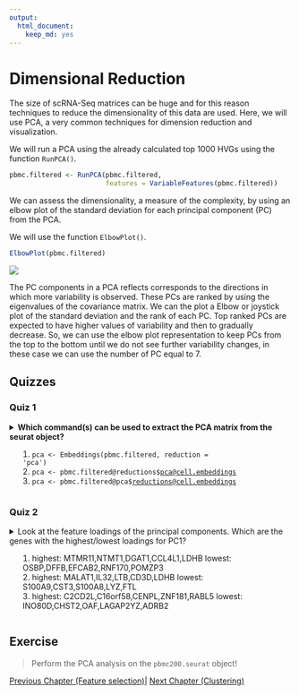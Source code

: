 ```yaml
---
output:
  html_document:
    keep_md: yes
---
```






# Dimensional Reduction



The size of scRNA-Seq matrices can be huge and for this reason techniques to reduce the dimensionality
of this data are used. Here, we will use PCA, a very common techniques for dimension
reduction and visualization.

We will run a PCA using the already calculated top 1000 HVGs using the function `RunPCA()`.


```r
pbmc.filtered <- RunPCA(pbmc.filtered, 
                        features = VariableFeatures(pbmc.filtered))
```

We can assess the dimensionality, a measure of the complexity, by using an
elbow plot of the standard deviation for each principal component (PC)
from the PCA.

We will use the function `ElbowPlot()`.



```r
ElbowPlot(pbmc.filtered)
```

<img src="04-Normalization_and_Dimensional_Reduction_files/figure-html/unnamed-chunk-2-1.png" style="display: block; margin: auto;" />

The PC components in a PCA reflects corresponds to the directions in which
more variability is observed. These PCs are ranked by using the eigenvalues
of the covariance matrix. We can the plot a Elbow or joystick plot of the 
standard deviation and the rank of each PC. Top ranked PCs are expected to 
have higher values of variability and then to gradually decrease. So, we
can use the elbow plot representation to keep PCs from the top to the bottom
until we do not see further variability changes, in these case we can use 
the number of PC equal to 7.


## Quizzes

### Quiz 1

<details>
<summary> <b>Which command(s) can be used to extract the PCA matrix from the seurat object?</b>
<br>

1. <code>pca <- Embeddings(pbmc.filtered, reduction = 'pca')</code>
2. <code>pca <- pbmc.filtered@reductions$pca@cell.embeddings</code>
3. <code>pca <- pbmc.filtered@pca$reductions@cell.embeddings</code>
</summary>
TIP: Use str(pbmc.filtered) to explore the slots present in the seurat object. Two options
are correct.
</details>

### Quiz 2

<details>
<summary>
Look at the feature loadings of the principal components. Which are the genes with the highest/lowest loadings for PC1?

1. highest: MTMR11,NTMT1,DGAT1,CCL4L1,LDHB lowest: OSBP,DFFB,EFCAB2,RNF170,POMZP3 
2. highest: MALAT1,IL32,LTB,CD3D,LDHB lowest: S100A9,CST3,S100A8,LYZ,FTL 
3. highest: C2CD2L,C16orf58,CENPL,ZNF181,RABL5 lowest: INO80D,CHST2,OAF,LAGAP2YZ,ADRB2 

</summary>
<code>
> sort(pbmc.filtered@reductions$pca@feature.loadings[,1])[1:5]
    S100A9       CST3     S100A8        LYZ        FTL 
-0.1380440 -0.1375347 -0.1338024 -0.1336727 -0.1324367 
> sort(pbmc.filtered@reductions$pca@feature.loadings[,1],decreasing=TRUE)[1:5]
    MALAT1       IL32        LTB       CD3D       LDHB 
0.11474983 0.07876368 0.07786466 0.07604930 0.06500361 
</code>
</details>

## Exercise

> Perform the PCA analysis on the `pbmc200.seurat` object!


[Previous Chapter (Feature selection)](./03-Feature_selection.md)|
[Next Chapter (Clustering)](./05-Cluster_visualization.md)


